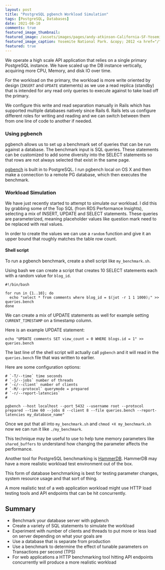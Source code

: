 ```yaml
---
layout: post
title: "PostgreSQL pgbench Workload Simulation"
tags: [PostgreSQL, Databases]
date: 2021-08-10
comments: true
featured_image_thumbnail:
featured_image: /assets/images/pages/andy-atkinson-California-SF-Yosemite-June-2012.jpg
featured_image_caption: Yosemite National Park. &copy; 2012 <a href="/">Andy Atkinson</a>
featured: true
---
```


We operate a high scale API application that relies on a single primary PostgreSQL instance. We have scaled up the DB instance vertically, acquiring more CPU, Memory, and disk IO over time.

For the workload on the primary, the workload is more write oriented by design (`INSERT` and `UPDATE` statements) as we use a read replica (standby) that is intended for any read only queries to execute against to take load off the primary.

We configure this write and read separation manually in Rails which has supported multiple databases natively since Rails 6. Rails lets us configure different roles for writing and reading and we can switch between them from one line of code to another if needed.

### Using pgbench

pgbench allows us to set up a benchmark set of queries that can be run against a database. The benchmark input is SQL queries. These statements can be customized to add some diversity into the SELECT statements so that rows are not always selected that exist in the same page.

[pgbench](https://www.postgresql.org/docs/10/pgbench.html) is built in to PostgreSQL. I run pgbench local on OS X and then make a connection to a remote PG database, which then executes the benchmark.

### Workload Simulation

We have just recently started to attempt to simulate our workload. I did this by grabbing some of the Top SQL (from RDS Performance Insights), selecting a mix of INSERT, UPDATE and SELECT statements. These queries are parameterized, meaning placeholder values like question mark need to be replaced with real values.

In order to create the values we can use a `random` function and give it an upper bound that roughly matches the table row count.


#### Shell script

To run a pgbench benchmark, create a shell script like `my_benchmark.sh`.

Using bash we can create a script that creates 10 SELECT statements each with a random value for `blog_id`.

```
#!/bin/bash

for run in {1..10}; do
  echo "select * from comments where blog_id = $(jot -r 1 1 1000);" >> queries.bench
done
```

We can create a mix of UPDATE statements as well for example setting `CURRENT_TIMESTAMP` on a timestamp column.

Here is an example UPDATE statement:

```
echo "UPDATE comments SET view_count = 0 WHERE blogs.id = 1" >> queries.bench
```


The last line of the shell script will actually call `pgbench` and it will read in the `queries.bench` file that was written to earlier.

Here are some configuration options:


```
# `-T/--time` time seconds
# `-j/--jobs` number of threads
# `-c/--client` number of clients
# `-M/--protocol` querymode = prepared
# `-r/--report-latencies`
#

pgbench --host localhost --port 5432 --username root --protocol prepared --time 60 --jobs 8 --client 8 --file queries.bench --report-latencies my_database_name"
```

Once we put that all into `my_benchmark.sh` and `chmod +X my_benchmark.sh` now we can run it like `./my_benchmark`.

This technique may be useful to use to help tune memory parameters like `shared_buffers` to understand how changing the parameter affects the performance.

Another tool for PostgreSQL benchmarking is [HammerDB](https://github.com/TPC-Council/HammerDB). HammerDB may have a more realistic workload test environment out of the box.

This form of database benchmarking is best for testing parameter changes, system resource usage and that sort of thing.

A more realistic test of a web application workload might use HTTP load testing tools and API endpoints that can be hit concurrently.


## Summary

* Benchmark your database server with pgbench
* Create a variety of SQL statements to simulate the workload
* Experiment with number of clients and threads to put more or less load on server depending on what your goals are
* Use a database that is separate from production
* Use a benchmark to determine the effect of tunable parameters on Transactions per second (TPS)
* For web applications a HTTP benchmarking tool hitting API endpoints concurrently will produce a more realistic workload
